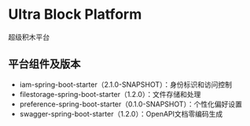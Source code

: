 # Ultra Block Platform
超级积木平台

## 平台组件及版本
* iam-spring-boot-starter（2.1.0-SNAPSHOT）：身份标识和访问控制
* filestorage-spring-boot-starter（1.2.0）：文件存储和处理
* preference-spring-boot-starter（0.1.0-SNAPSHOT）：个性化偏好设置
* swagger-spring-boot-starter（1.2.0）：OpenAPI文档零编码生成